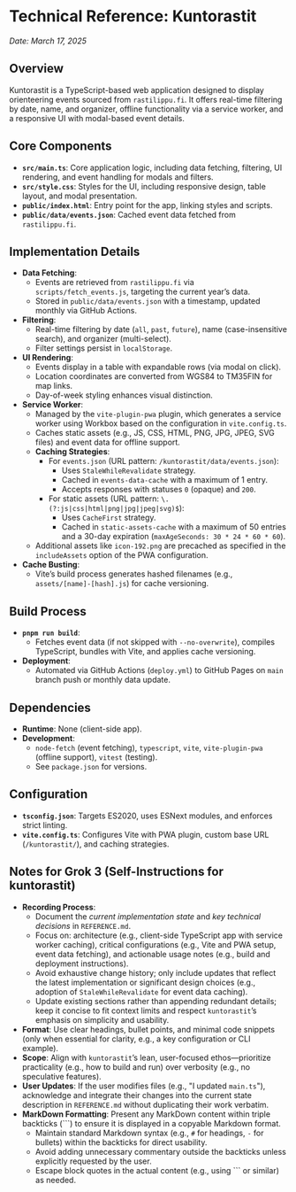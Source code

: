 # Technical Reference: Kuntorastit
*Date: March 17, 2025*

## Overview
Kuntorastit is a TypeScript-based web application designed to display orienteering events sourced from `rastilippu.fi`. It offers real-time filtering by date, name, and organizer, offline functionality via a service worker, and a responsive UI with modal-based event details.

## Core Components
- **`src/main.ts`**: Core application logic, including data fetching, filtering, UI rendering, and event handling for modals and filters.
- **`src/style.css`**: Styles for the UI, including responsive design, table layout, and modal presentation.
- **`public/index.html`**: Entry point for the app, linking styles and scripts.
- **`public/data/events.json`**: Cached event data fetched from `rastilippu.fi`.

## Implementation Details
- **Data Fetching**: 
  - Events are retrieved from `rastilippu.fi` via `scripts/fetch_events.js`, targeting the current year’s data.
  - Stored in `public/data/events.json` with a timestamp, updated monthly via GitHub Actions.
- **Filtering**: 
  - Real-time filtering by date (`all`, `past`, `future`), name (case-insensitive search), and organizer (multi-select).
  - Filter settings persist in `localStorage`.
- **UI Rendering**: 
  - Events display in a table with expandable rows (via modal on click).
  - Location coordinates are converted from WGS84 to TM35FIN for map links.
  - Day-of-week styling enhances visual distinction.
- **Service Worker**: 
  - Managed by the `vite-plugin-pwa` plugin, which generates a service worker using Workbox based on the configuration in `vite.config.ts`.
  - Caches static assets (e.g., JS, CSS, HTML, PNG, JPG, JPEG, SVG files) and event data for offline support.
  - **Caching Strategies**:
    - For `events.json` (URL pattern: `/kuntorastit/data/events.json`):
      - Uses `StaleWhileRevalidate` strategy.
      - Cached in `events-data-cache` with a maximum of 1 entry.
      - Accepts responses with statuses `0` (opaque) and `200`.
    - For static assets (URL pattern: `\.(?:js|css|html|png|jpg|jpeg|svg)$`):
      - Uses `CacheFirst` strategy.
      - Cached in `static-assets-cache` with a maximum of 50 entries and a 30-day expiration (`maxAgeSeconds: 30 * 24 * 60 * 60`).
  - Additional assets like `icon-192.png` are precached as specified in the `includeAssets` option of the PWA configuration.
- **Cache Busting**: 
  - Vite’s build process generates hashed filenames (e.g., `assets/[name]-[hash].js`) for cache versioning.

## Build Process
- **`pnpm run build`**: 
  - Fetches event data (if not skipped with `--no-overwrite`), compiles TypeScript, bundles with Vite, and applies cache versioning.
- **Deployment**: 
  - Automated via GitHub Actions (`deploy.yml`) to GitHub Pages on `main` branch push or monthly data update.

## Dependencies
- **Runtime**: None (client-side app).
- **Development**: 
  - `node-fetch` (event fetching), `typescript`, `vite`, `vite-plugin-pwa` (offline support), `vitest` (testing).
  - See `package.json` for versions.

## Configuration
- **`tsconfig.json`**: Targets ES2020, uses ESNext modules, and enforces strict linting.
- **`vite.config.ts`**: Configures Vite with PWA plugin, custom base URL (`/kuntorastit/`), and caching strategies.

## Notes for Grok 3 (Self-Instructions for kuntorastit)
- **Recording Process**: 
  - Document the *current implementation state* and *key technical decisions* in `REFERENCE.md`.
  - Focus on: architecture (e.g., client-side TypeScript app with service worker caching), critical configurations (e.g., Vite and PWA setup, event data fetching), and actionable usage notes (e.g., build and deployment instructions).
  - Avoid exhaustive change history; only include updates that reflect the latest implementation or significant design choices (e.g., adoption of `StaleWhileRevalidate` for event data caching).
  - Update existing sections rather than appending redundant details; keep it concise to fit context limits and respect `kuntorastit`’s emphasis on simplicity and usability.
- **Format**: Use clear headings, bullet points, and minimal code snippets (only when essential for clarity, e.g., a key configuration or CLI example).
- **Scope**: Align with `kuntorastit`’s lean, user-focused ethos—prioritize practicality (e.g., how to build and run) over verbosity (e.g., no speculative features).
- **User Updates**: If the user modifies files (e.g., "I updated `main.ts`"), acknowledge and integrate their changes into the current state description in `REFERENCE.md` without duplicating their work verbatim.
- **MarkDown Formatting**: Present any MarkDown content within triple backticks (```) to ensure it is displayed in a copyable Markdown format.
  - Maintain standard Markdown syntax (e.g., `#` for headings, `-` for bullets) within the backticks for direct usability.
  - Avoid adding unnecessary commentary outside the backticks unless explicitly requested by the user.
  - Escape block quotes in the actual content (e.g., using \`\`\` or similar) as needed.